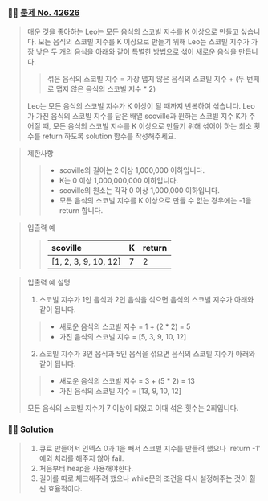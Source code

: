 ### 🧑‍💻 [문제 No. 42626](https://programmers.co.kr/learn/courses/30/lessons/42626)

> 매운 것을 좋아하는 Leo는 모든 음식의 스코빌 지수를 K 이상으로 만들고 싶습니다. 
> 모든 음식의 스코빌 지수를 K 이상으로 만들기 위해 Leo는 스코빌 지수가 가장 낮은 두 개의 음식을 아래와 같이 특별한 방법으로 섞어 새로운 음식을 만듭니다.
>> 섞은 음식의 스코빌 지수 = 가장 맵지 않은 음식의 스코빌 지수 + (두 번째로 맵지 않은 음식의 스코빌 지수 * 2)
> 
> Leo는 모든 음식의 스코빌 지수가 K 이상이 될 때까지 반복하여 섞습니다.
> Leo가 가진 음식의 스코빌 지수를 담은 배열 scoville과 원하는 스코빌 지수 K가 주어질 때, 모든 음식의 스코빌 지수를 K 이상으로 만들기 위해 섞어야 하는 최소 횟수를 return 하도록 solution 함수를 작성해주세요.

> 제한사항
>> - scoville의 길이는 2 이상 1,000,000 이하입니다.
>> - K는 0 이상 1,000,000,000 이하입니다.
>> - scoville의 원소는 각각 0 이상 1,000,000 이하입니다.
>> - 모든 음식의 스코빌 지수를 K 이상으로 만들 수 없는 경우에는 -1을 return 합니다.

> 입출력 예
>> |scoville|K|return|
>> |:---|:---|:---|
>> |[1, 2, 3, 9, 10, 12]|7|2|

> 입출력 예 설명
> 1. 스코빌 지수가 1인 음식과 2인 음식을 섞으면 음식의 스코빌 지수가 아래와 같이 됩니다.
>> - 새로운 음식의 스코빌 지수 = 1 + (2 * 2) = 5
>> - 가진 음식의 스코빌 지수 = [5, 3, 9, 10, 12]
>
> 2. 스코빌 지수가 3인 음식과 5인 음식을 섞으면 음식의 스코빌 지수가 아래와 같이 됩니다.
>> - 새로운 음식의 스코빌 지수 = 3 + (5 * 2) = 13
>> - 가진 음식의 스코빌 지수 = [13, 9, 10, 12]
>
> 모든 음식의 스코빌 지수가 7 이상이 되었고 이때 섞은 횟수는 2회입니다.

### 🧑‍💻 Solution
> 1. 큐로 만들어서 인덱스 0과 1을 빼서 스코빌 지수를 만들려 했으나 'return -1' 예외 처리를 해주지 않아 fail.
> 2. 처음부터 heap을 사용해야한다.
> 3. 길이를 따로 체크해주려 했으나 while문의 조건을 다시 설정해주는 것이 훨씬 효율적이다.
